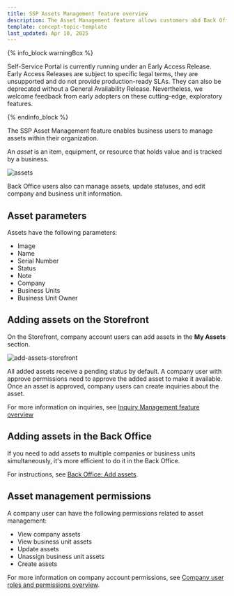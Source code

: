```yaml
---
title: SSP Assets Management feature overview
description: The Asset Management feature allows customers abd Back Office users to manage assets within the organization.
template: concept-topic-template
last_updated: Apr 10, 2025
---
```


{% info_block warningBox %}

Self-Service Portal is currently running under an Early Access Release. Early Access Releases are subject to specific legal terms, they are unsupported and do not provide production-ready SLAs. They can also be deprecated without a General Availability Release. Nevertheless, we welcome feedback from early adopters on these cutting-edge, exploratory features.

{% endinfo_block %}

The SSP Asset Management feature enables business users to manage assets within their organization.

An *asset* is an item, equipment, or resource that holds value and is tracked by a business.

![assets](https://spryker.s3.eu-central-1.amazonaws.com/docs/pbc/all/self-service-portal/ssp-assets-management-feature-overview.md/my-assets.png)


Back Office users also can manage assets, update statuses, and edit company and business unit information.

## Asset parameters

Assets have the following parameters:

- Image
- Name
- Serial Number
- Status
- Note
- Company
- Business Units
- Business Unit Owner

## Adding assets on the Storefront

On the Storefront, company account users can add assets in the **My Assets** section.

![add-assets-storefront](https://spryker.s3.eu-central-1.amazonaws.com/docs/pbc/all/self-service-portal/ssp-assets-management-feature-overview.md/add-assets-storefront.md.png)

All added assets receive a pending status by default. A company user with approve permissions need to approve the added asset to make it available. Once an asset is approved, company users can create inquiries about the asset.

For more information on inquiries, see [Inquiry Management feature overview](/docs/pbc/all/self-service-portal/202507.0/ssp-inquiry-management-feature-overview.html)


## Adding assets in the Back Office

If you need to add assets to multiple companies or business units simultaneously, it's more efficient to do it in the Back Office.

For instructions, see [Back Office: Add assets](/docs/pbc/all/self-service-portal/202507.0/back-office-add-assets.html).



## Asset management permissions

A company user can have the following permissions related to asset management:

- View company assets
- View business unit assets
- Update assets
- Unassign business unit assets
- Create assets

For more information on company account permissions, see [Company user roles and permissions overview](/docs/pbc/all/customer-relationship-management/202410.0/base-shop/company-account-feature-overview/company-user-roles-and-permissions-overview).














